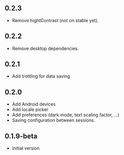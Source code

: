 ## 0.2.3

- Remove hightContrast (not on stable yet).

## 0.2.2

- Remove desktop dependencies.

## 0.2.1

- Add trottling for data saving

## 0.2.0

- Add Android devices
- Add locale picker
- Add preferences (dark mode, text scaling factor, ...)
- Saving configuration between sessions.

## 0.1.9-beta

- Initial version